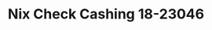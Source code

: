---
f_zip-code: 91351
f_state-code: CA
title: Nix Check Cashing 18-23046
f_phone: 661-251-3749
f_city-only: Canyon Cntry
f_address: 27532 Sierra Highway Canyon Cntry
f_location-unique-id: '23046'
slug: nix-check-cashing-18-23046
updated-on: '2024-05-30T13:46:58.046Z'
created-on: '2024-05-30T13:36:59.803Z'
published-on: '2024-05-30T13:54:32.469Z'
f_city-state: cms/city/canyon-cntry-ca.md
f_company: cms/company/nix-check-cashing-18.md
f_state: cms/state/california.md
layout: '[payday-loan].html'
tags: payday-loan
---